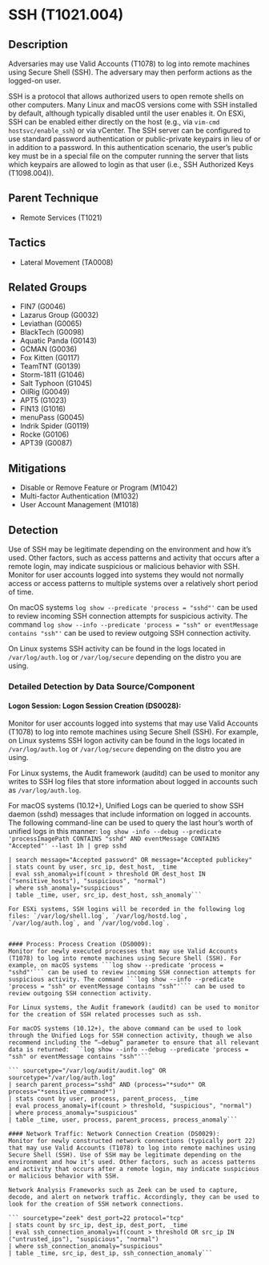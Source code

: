 # SSH (T1021.004)

## Description
Adversaries may use Valid Accounts (T1078) to log into remote machines using Secure Shell (SSH). The adversary may then perform actions as the logged-on user.

SSH is a protocol that allows authorized users to open remote shells on other computers. Many Linux and macOS versions come with SSH installed by default, although typically disabled until the user enables it. On ESXi, SSH can be enabled either directly on the host (e.g., via `vim-cmd hostsvc/enable_ssh`) or via vCenter. The SSH server can be configured to use standard password authentication or public-private keypairs in lieu of or in addition to a password. In this authentication scenario, the user’s public key must be in a special file on the computer running the server that lists which keypairs are allowed to login as that user (i.e., SSH Authorized Keys (T1098.004)).

## Parent Technique
- Remote Services (T1021)

## Tactics
- Lateral Movement (TA0008)

## Related Groups
- FIN7 (G0046)
- Lazarus Group (G0032)
- Leviathan (G0065)
- BlackTech (G0098)
- Aquatic Panda (G0143)
- GCMAN (G0036)
- Fox Kitten (G0117)
- TeamTNT (G0139)
- Storm-1811 (G1046)
- Salt Typhoon (G1045)
- OilRig (G0049)
- APT5 (G1023)
- FIN13 (G1016)
- menuPass (G0045)
- Indrik Spider (G0119)
- Rocke (G0106)
- APT39 (G0087)

## Mitigations
- Disable or Remove Feature or Program (M1042)
- Multi-factor Authentication (M1032)
- User Account Management (M1018)

## Detection
Use of SSH may be legitimate depending on the environment and how it’s used. Other factors, such as access patterns and activity that occurs after a remote login, may indicate suspicious or malicious behavior with SSH. Monitor for user accounts logged into systems they would not normally access or access patterns to multiple systems over a relatively short period of time.

On macOS systems ```log show --predicate 'process = "sshd"'``` can be used to review incoming SSH connection attempts for suspicious activity. The command ```log show --info --predicate 'process = "ssh" or eventMessage contains "ssh"'``` can be used to review outgoing SSH connection activity.

On Linux systems SSH activity can be found in the logs located in ```/var/log/auth.log``` or ```/var/log/secure``` depending on the distro you are using.

### Detailed Detection by Data Source/Component
#### Logon Session: Logon Session Creation (DS0028): 
Monitor for user accounts logged into systems that may use Valid Accounts (T1078) to log into remote machines using Secure Shell (SSH). For example, on Linux systems SSH logon activity can be found in the logs located in ```/var/log/auth.log``` or ```/var/log/secure``` depending on the distro you are using.

For Linux systems, the Audit framework (auditd) can be used to monitor any writes to SSH log files that store information about logged in accounts such as `/var/log/auth.log`.

For macOS systems (10.12+), Unified Logs can be queried to show SSH daemon (sshd) messages that include information on logged in accounts. The following command-line can be used to query the last hour’s worth of unified logs in this manner: ```log show -info --debug --predicate 'processImagePath CONTAINS "sshd" AND eventMessage CONTAINS "Accepted"' --last 1h | grep sshd ```

``` sourcetype="/var/log/auth.log" OR source="/var/log/secure"
| search message="Accepted password" OR message="Accepted publickey"
| stats count by user, src_ip, dest_host, _time
| eval ssh_anomaly=if(count > threshold OR dest_host IN ("sensitive_hosts"), "suspicious", "normal")
| where ssh_anomaly="suspicious"
| table _time, user, src_ip, dest_host, ssh_anomaly```

For ESXi systems, SSH logins will be recorded in the following log files: `/var/log/shell.log`, `/var/log/hostd.log`, `/var/log/auth.log`, and `/var/log/vobd.log`.


#### Process: Process Creation (DS0009): 
Monitor for newly executed processes that may use Valid Accounts (T1078) to log into remote machines using Secure Shell (SSH). For example, on macOS systems ```log show --predicate 'process = "sshd"'``` can be used to review incoming SSH connection attempts for suspicious activity. The command ```log show --info --predicate 'process = "ssh" or eventMessage contains "ssh"'``` can be used to review outgoing SSH connection activity.

For Linux systems, the Audit framework (auditd) can be used to monitor for the creation of SSH related processes such as ssh. 

For macOS systems (10.12+), the above command can be used to look through the Unified Logs for SSH connection activity, though we also recommend including the “—debug” parameter to ensure that all relevant data is returned: ```log show --info --debug --predicate 'process = "ssh" or eventMessage contains "ssh"'```

``` sourcetype="/var/log/audit/audit.log" OR sourcetype="/var/log/auth.log"
| search parent_process="sshd" AND (process="*sudo*" OR process="*sensitive_command*")
| stats count by user, process, parent_process, _time
| eval process_anomaly=if(count > threshold, "suspicious", "normal")
| where process_anomaly="suspicious"
| table _time, user, process, parent_process, process_anomaly```

#### Network Traffic: Network Connection Creation (DS0029): 
Monitor for newly constructed network connections (typically port 22) that may use Valid Accounts (T1078) to log into remote machines using Secure Shell (SSH). Use of SSH may be legitimate depending on the environment and how it’s used. Other factors, such as access patterns and activity that occurs after a remote login, may indicate suspicious or malicious behavior with SSH.

Network Analysis Frameworks such as Zeek can be used to capture, decode, and alert on network traffic. Accordingly, they can be used to look for the creation of SSH network connections.

``` sourcetype="zeek" dest_port=22 protocol="tcp"
| stats count by src_ip, dest_ip, dest_port, _time
| eval ssh_connection_anomaly=if(count > threshold OR src_ip IN ("untrusted_ips"), "suspicious", "normal")
| where ssh_connection_anomaly="suspicious"
| table _time, src_ip, dest_ip, ssh_connection_anomaly```


